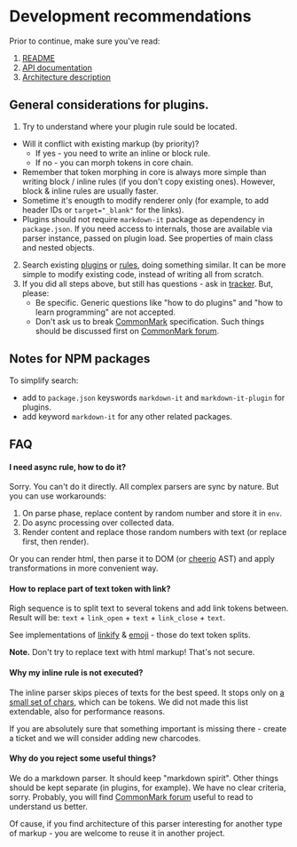 # Development recommendations

Prior to continue, make sure you've read:

1. [README](https://github.com/markdown-it/markdown-it#markdown-it)
2. [API documentation](https://markdown-it.github.io/markdown-it/)
3. [Architecture description](architecture.md)


## General considerations for plugins.

1. Try to understand where your plugin rule sould be located.
  - Will it conflict with existing markup (by priority)?
    - If yes - you need to write an inline or block rule.
    - If no - you can morph tokens in core chain.
  - Remember that token morphing in core is always more simple than writing
    block / inline rules (if you don't copy existing ones). However,
    block & inline rules are usually faster.
  - Sometime it's enougth to modify renderer only (for example, to add
    header IDs or `target="_blank"` for the links).
  - Plugins should not require `markdown-it` package as dependency in `package.json`.
    If you need access to internals, those are available via parser instance,
    passed on plugin load. See properties of main class and nested objects.
2. Search existing
   [plugins](https://www.npmjs.org/browse/keyword/markdown-it-plugin)
   or [rules](https://github.com/markdown-it/markdown-it/tree/master/lib),
   doing something similar. It can be more simple to modify existing code,
   instead of writing all from scratch.
3. If you did all steps above, but still has questions - ask in
   [tracker](https://github.com/markdown-it/markdown-it/issues). But, please:
   - Be specific. Generic questions like "how to do plugins" and
     "how to learn programming" are not accepted.
   - Don't ask us to break [CommonMark](http://commonmark.org/) specification.
     Such things should be discussed first on [CommonMark forum](http://talk.commonmark.org/).


## Notes for NPM packages

To simplify search:

- add to `package.json` keyswords `markdown-it` and `markdown-it-plugin` for plugins.
- add keyword `markdown-it` for any other related packages.


## FAQ


#### I need async rule, how to do it?

Sorry. You can't do it directly. All complex parsers are sync by nature. But you
can use workarounds:

1. On parse phase, replace content by random number and store it in `env`.
2. Do async processing over collected data.
3. Render content and replace those random numbers with text
   (or replace first, then render).

Or you can render html, then parse it to DOM (or
[cheerio](https://github.com/cheeriojs/cheerio) AST) and apply transformations
in more convenient way.


#### How to replace part of text token with link?

Righ sequence is to split text to several tokens and add link tokens between.
Result will be: `text` + `link_open` + `text` + `link_close` + `text`.

See implementations of [linkify](https://github.com/markdown-it/markdown-it/blob/master/lib/rules_core/linkify.js) & [emoji](https://github.com/markdown-it/markdown-it-emoji/blob/master/lib/replace.js) - those do text token splits.

__Note.__ Don't try to replace text with html markup! That's not secure.


#### Why my inline rule is not executed?

The inline parser skips pieces of texts for the best speed. It stops only on [a small set of chars](https://github.com/markdown-it/markdown-it/blob/master/lib/rules_inline/text.js), which can be tokens. We did not made this list extendable, also for performance reasons.

If you are absolutely sure that something important is missing there - create a
ticket and we will consider adding new charcodes.


#### Why do you reject some useful things?

We do a  markdown parser. It should keep "markdown spirit". Other things should
be kept separate (in plugins, for example). We have no clear criteria, sorry.
Probably, you will find [CommonMark forum](http://talk.commonmark.org/) useful to read to understand us better.

Of cause, if you find architecture of this parser interesting for another type
of markup - you are welcome to reuse it in another project.
